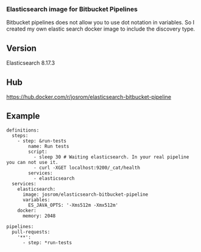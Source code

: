 ### Elasticsearch image for Bitbucket Pipelines
Bitbucket pipelines does not allow you to use dot notation in variables. So I created my own elastic search docker image to include the discovery type.

## Version
Elasticsearch 8.17.3

## Hub
https://hub.docker.com/r/josrom/elasticsearch-bitbucket-pipeline

## Example
```
definitions:
  steps:
    - step: &run-tests
        name: Run tests
        script:
          - sleep 30 # Waiting elasticsearch. In your real pipeline you can not use it.
          - curl -XGET localhost:9200/_cat/health
        services:
          - elasticsearch
  services:
    elasticsearch:
      image: josrom/elasticsearch-bitbucket-pipeline
      variables:
        ES_JAVA_OPTS: '-Xms512m -Xmx512m'
    docker:
      memory: 2048

pipelines:
  pull-requests:
    '**':
      - step: *run-tests
```
